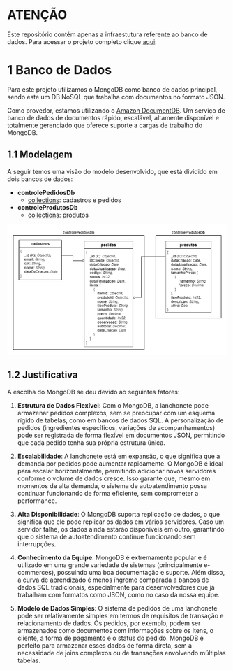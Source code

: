 # ATENÇÃO

Este repositório contém apenas a infraestutura referente ao banco de dados. Para acessar o projeto completo clique [aqui](https://github.com/GRUPO28/TechChalange_ControleDePedidos):

# 1 Banco de Dados

Para este projeto utilizamos o MongoDB como banco de dados principal, sendo este um DB NoSQL que trabalha com documentos no formato JSON.

Como provedor, estamos utilizando o [Amazon DocumentDB](https://aws.amazon.com/pt/documentdb/). Um serviço de banco de dados de documentos rápido, escalável, altamente disponível e totalmente gerenciado que oferece suporte a cargas de trabalho do MongoDB.

## 1.1 Modelagem

A seguir temos uma visão do modelo desenvolvido, que está dividido em dois bancos de dados:

- **controlePedidosDb**
    - <u>collections</u>: cadastros e pedidos
- **controleProdutosDb**
    -  <u>collections</u>: produtos

![Database](./assets/desenho-db.png)

## 1.2 Justificativa

A escolha do MongoDB se deu devido ao seguintes fatores:

1. **Estrutura de Dados Flexível**:
Com o MongoDB, a lanchonete pode armazenar pedidos complexos, sem se preocupar com um esquema rígido de tabelas, como em bancos de dados SQL. A personalização de pedidos (ingredientes específicos, variações de acompanhamentos) pode ser registrada de forma flexível em documentos JSON, permitindo que cada pedido tenha sua própria estrutura única.

2. **Escalabilidade**:
A lanchonete está em expansão, o que significa que a demanda por pedidos pode aumentar rapidamente. O MongoDB é ideal para escalar horizontalmente, permitindo adicionar novos servidores conforme o volume de dados cresce. Isso garante que, mesmo em momentos de alta demanda, o sistema de autoatendimento possa continuar funcionando de forma eficiente, sem comprometer a performance.

3. **Alta Disponibilidade**:
O MongoDB suporta replicação de dados, o que significa que ele pode replicar os dados em vários servidores. Caso um servidor falhe, os dados ainda estarão disponíveis em outro, garantindo que o sistema de autoatendimento continue funcionando sem interrupções.

4. **Conhecimento da Equipe**:
MongoDB é extremamente popular e é utilizado em uma grande variedade de sistemas (principalmente e-commerces), possuindo uma boa documentação e suporte. Além disso, a curva de aprendizado é menos íngreme comparada a bancos de dados SQL tradicionais, especialmente para desenvolvedores que já trabalham com formatos como JSON, como no caso da nossa equipe.

5. **Modelo de Dados Simples**:
O sistema de pedidos de uma lanchonete pode ser relativamente simples em termos de requisitos de transação e relacionamento de dados. Os pedidos, por exemplo, podem ser armazenados como documentos com informações sobre os itens, o cliente, a forma de pagamento e o status do pedido. MongoDB é perfeito para armazenar esses dados de forma direta, sem a necessidade de joins complexos ou de transações envolvendo múltiplas tabelas.